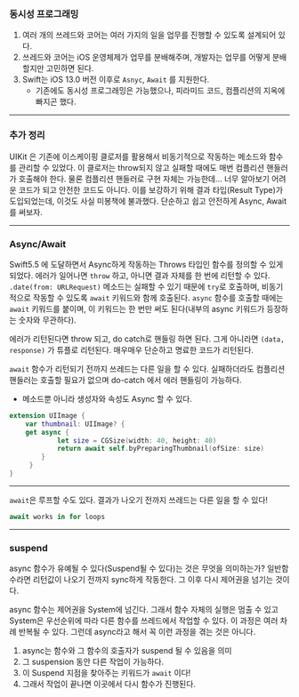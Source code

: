 ### 동시성 프로그래밍

1. 여러 개의 쓰레드와 코어는 여러 가지의 일을 업무를 진행할 수 있도록 설계되어 있다.
2. 쓰레드와 코어는 iOS 운영체제가 업무를 분배해주며, 개발자는 업무를 어떻게 분배할지만 고민하면 된다.
3. Swift는 iOS 13.0 버전 이후로 `Asnyc`, `Await` 를 지원한다.
    - 기존에도 동시성 프로그래밍은 가능했으나, 피라미드 코드, 컴플리션의 지옥에 빠지곤 했다.
    
---
### 추가 정리
UIKit 은 기존에 이스케이핑 클로저를 활용해서 비동기적으로 작동하는 메소드와 함수를 관리할 수 있었다.
이 클로저는 throw되지 않고 실패할 때에도 매번 컴플리션 핸들러가 호출해야 한다.
물론 컴플리션 핸들러로 구현 자체는 가능한데... 너무 알아보기 어려운 코드가 되고 안전한 코드도 아니다.
이를 보강하기 위해 결과 타입(Result Type)가 도입되었는데, 이것도 사실 미봉책에 불과했다.
단순하고 쉽고 안전하게 Async, Await를 써보자.

---
### Async/Await

Swift5.5 에 도달하면서 Async하게 작동하는 Throws 타입인 함수를 정의할 수 있게 되었다.
에러가 일어나면 `throw` 하고, 아니면 결과 자체를 한 번에 리턴할 수 있다.
`.date(from: URLRequest)` 메소드는 실패할 수 있기 때문에 `try`로 호출하며, 비동기적으로 작동할 수 있도록 `await` 키워드와 함께 호출된다.
`async` 함수를 호출할 때에는 `await` 키워드를 붙이며, 이 키워드는 한 번만 써도 된다(내부의 async 키워드가 등장하는 숫자와 무관하다).

에러가 리턴된다면 throw 되고, do catch로 핸들링 하면 된다.
그게 아니라면 `(data, response)` 가 튜플로 리턴된다.
매우매우 단순하고 명료한 코드가 리턴된다.

`await` 함수가 리턴되기 전까지 쓰레드는 다른 일을 할 수 있다.
실패하더라도 컴플리션 핸들러는 호출할 필요가 없으며 do-catch 에서 에러 핸들링이 가능하다.

- 메소드뿐 아니라 생성자와 속성도 Async 할 수 있다.

```swift
extension UIImage {
    var thumbnail: UIImage? {
    get async {
            let size = CGSize(width: 40, height: 40)
            return await self.byPreparingThumbnail(ofSize: size)
        }
     }
}

```
---

`await`은 루프할 수도 있다.
결과가 나오기 전까지 쓰레드는 다른 일을 할 수 있다!
```swift
await works in for loops
```
---
### suspend

async 함수가 유예될 수 있다(Suspend될 수 있다)는 것은 무엇을 의미하는가?
일반함수라면 리턴값이 나오기 전까지 sync하게 작동한다.
그 이후 다시 제어권을 넘기는 것이다.

async 함수는 제어권을 System에 넘긴다.
그래서 함수 자체의 실행은 멈출 수 있고 System은 우선순위에 따라 다른 함수를 쓰레드에서 작업할 수 있다.
이 과정은 여러 차례 반복될 수 있다.
그런데 async라고 해서 꼭 이런 과정을 겪는 것은 아니다.

1. async는 함수와 그 함수의 호출자가 suspend 될 수 있음을 의미
2. 그 suspension 동안 다른 작업이 가능하다.
3. 이 Suspend 지점을 찾아주는 키워드가 `await` 이다!
4. 그래서 작업이 끝나면 이곳에서 다시 함수가 진행된다.

